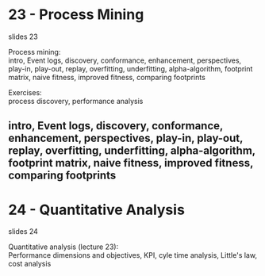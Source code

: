 # 23 - Process Mining
slides 23
  
Process mining:  
intro, Event logs, discovery, conformance, enhancement, perspectives, play-in, play-out, replay, overfitting, underfitting, alpha-algorithm, footprint matrix, naive fitness, improved fitness, comparing footprints

Exercises:  
process discovery, performance analysis


## intro, Event logs, discovery, conformance, enhancement, perspectives, play-in, play-out, replay, overfitting, underfitting, alpha-algorithm, footprint matrix, naive fitness, improved fitness, comparing footprints











# 24 - Quantitative Analysis
slides 24

Quantitative analysis (lecture 23):  
Performance dimensions and objectives, KPI, cyle time analysis, Little's law, cost analysis
